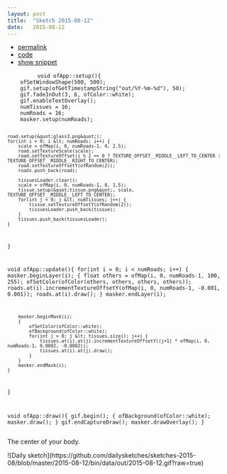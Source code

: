 ```yaml
---
layout: post
title:  "Sketch 2015-08-12"
date:   2015-08-12
---
```

<div class="code">
    <ul>
		<li><a href="{% post_url 2015-08-12-sketch %}">permalink</a></li>
		<li><a href="https://github.com/dailysketches/sketches-2015-08/tree/master/2015-08-12">code</a></li>
		<li><a href="#" class="snippet-button">show snippet</a></li>
	</ul>
    <pre class="snippet">
        <code class="cpp">void ofApp::setup(){
    ofSetWindowShape(500, 500);
    gif.setup(ofGetTimestampString(&quot;out/%Y-%m-%d&quot;), 50);
    gif.fadeInOut(3, 6, ofColor::white);
    gif.enableTextOverlay();
    numTissues = 16;
    numRoads = 16;
    masker.setup(numRoads);

    road.setup(&quot;glass3.png&quot;);
    for(int i = 0; i &lt; numRoads; i++) {
        scale = ofMap(i, 0, numRoads-1, 4, 2.5);
        road.setTextureScale(scale);
        road.setTextureOffset(i % 2 == 0 ? TEXTURE_OFFSET__MIDDLE__LEFT_TO_CENTER : TEXTURE_OFFSET__MIDDLE__RIGHT_TO_CENTER);
        road.setTextureOffsetY(ofRandom(2));
        roads.push_back(road);

        tissuesLoader.clear();
        scale = ofMap(i, 0, numRoads-1, 8, 1.5);
        tissue.setup(&quot;tissue.png&quot;, scale, TEXTURE_OFFSET__MIDDLE__LEFT_TO_CENTER);
        for(int j = 0; j &lt; numTissues; j++) {
            tissue.setTextureOffsetY(ofRandom(2));
            tissuesLoader.push_back(tissue);
        }
        tissues.push_back(tissuesLoader);
    }
}

void ofApp::update(){
    for(int i = 0; i &lt; numRoads; i++) {
        masker.beginLayer(i);
        {
            float others = ofMap(i, 0, numRoads-1, 100, 255);
            ofSetColor(ofColor(others, others, others, others));
            roads.at(i).incrementTextureOffsetY(ofMap(i, 0, numRoads-1, -0.001, 0.001));
            roads.at(i).draw();
        }
        masker.endLayer(i);
        
        masker.beginMask(i);
        {
            ofSetColor(ofColor::white);
            ofBackground(ofColor::white);
            for(int j = 0; j &lt; tissues.size(); j++) {
                tissues.at(i).at(j).incrementTextureOffsetY((j+1) * ofMap(i, 0, numRoads-1, 0.0002, -0.0002));
                tissues.at(i).at(j).draw();
            }
        }
        masker.endMask(i);
    }
}

void ofApp::draw(){
    gif.begin();
    {
        ofBackground(ofColor::white);
        masker.draw();
    }
    gif.endCaptureDraw();
    masker.drawOverlay();
}</code>
    </pre>
</div>
<p class="description">The center of your body.</p>
![Daily sketch](https://github.com/dailysketches/sketches-2015-08/blob/master/2015-08-12/bin/data/out/2015-08-12.gif?raw=true)

